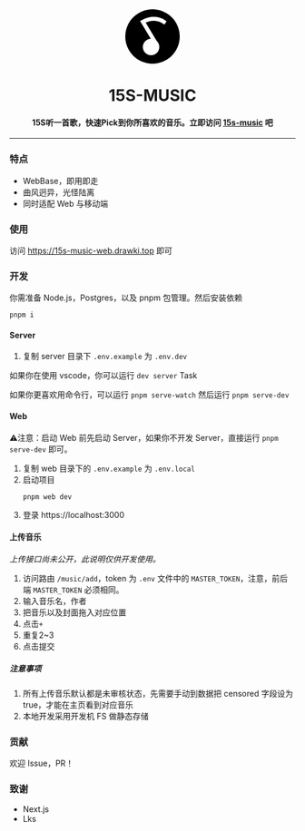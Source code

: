 <center>
<svg width="96" height="96" viewBox="0 0 96 96" fill="none" xmlns="http://www.w3.org/2000/svg">
<circle cx="48" cy="48" r="48" fill="black"/>
<circle cx="45.5" cy="66.5" r="14.5" fill="white"/>
<path d="M54.5 61L31 22.1045C49 12.1045 62.8333 18.6045 68 22.1045" stroke="white" stroke-width="7" stroke-linecap="square"/>
</svg>
<h1>15S-MUSIC</h1>
<h4>
15S听一首歌，快速Pick到你所喜欢的音乐。立即访问 <a href="https://15s-music-web.drawki.top/" target="_blank">15s-music</a> 吧
</h4>
</center>

---

### 特点

- WebBase，即用即走
- 曲风迥异，光怪陆离
- 同时适配 Web 与移动端

### 使用

访问 https://15s-music-web.drawki.top 即可

### 开发

你需准备 Node.js，Postgres，以及 pnpm 包管理。然后安装依赖

```
pnpm i
```
#### Server

1. 复制 server 目录下 `.env.example` 为 `.env.dev`

如果你在使用 vscode，你可以运行 `dev server` Task

如果你更喜欢用命令行，可以运行 `pnpm serve-watch` 然后运行 `pnpm serve-dev`
#### Web

⚠注意：启动 Web 前先启动 Server，如果你不开发 Server，直接运行 `pnpm serve-dev` 即可。

1. 复制 web 目录下的 `.env.example` 为 `.env.local`
2. 启动项目
   ```
   pnpm web dev
   ```
3. 登录 https://localhost:3000

#### 上传音乐
*上传接口尚未公开，此说明仅供开发使用。*
1. 访问路由 `/music/add`，token 为 `.env` 文件中的 `MASTER_TOKEN`，注意，前后端 `MASTER_TOKEN` 必须相同。
2. 输入音乐名，作者
3. 把音乐以及封面拖入对应位置
4. 点击`+`
5. 重复2~3
6. 点击提交

##### 注意事项
1. 所有上传音乐默认都是未审核状态，先需要手动到数据把 censored 字段设为 true，才能在主页看到对应音乐
2. 本地开发采用开发机 FS 做静态存储

### 贡献
欢迎 Issue，PR！

### 致谢

- Next.js
- Lks
